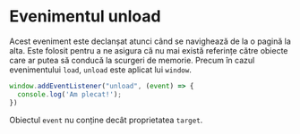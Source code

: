 # Evenimentul unload

Acest eveniment este declanșat atunci când se navighează de la o pagină la alta. Este folosit pentru a ne asigura că nu mai există referințe către obiecte care ar putea să conducă la scurgeri de memorie. Precum în cazul evenimentului `load`, `unload` este aplicat lui `window`.

```javascript
window.addEventListener("unload", (event) => {
  console.log('Am plecat!');
})
```

Obiectul `event` nu conține decât proprietatea `target`.
